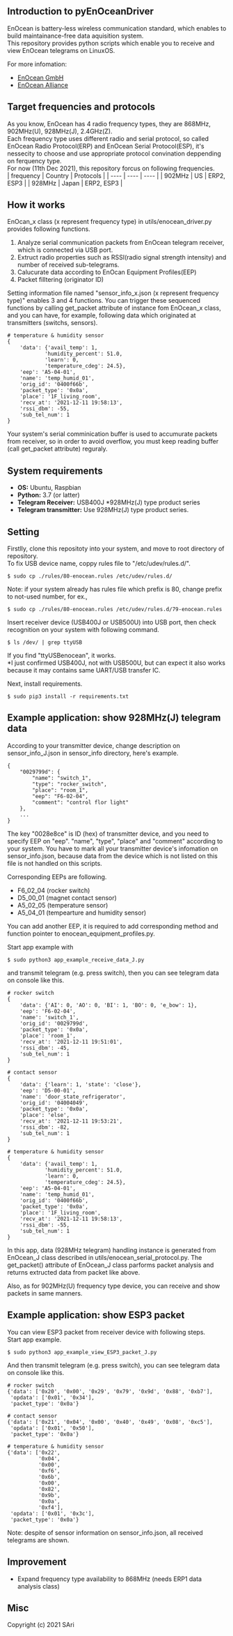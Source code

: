 ## Introduction to pyEnOceanDriver
EnOcean is battery-less wireless communication standard, which enables to build maintainance-free data aquisition system.<br>
This repository provides python scripts which enable you to receive and view EnOcean telegrams on LinuxOS.<br>

For more infomation:<br>
- [EnOcean GmbH](https://www.enocean.com/)
- [EnOcean Alliance](https://www.enocean-alliance.org/)

## Target frequencies and protocols
As you know, EnOcean has 4 radio frequency types, they are 868MHz, 902MHz(U), 928MHz(J), 2.4GHz(Z).<br>
Each frequency type uses different radio and serial protocol, so called EnOcean Radio Protocol(ERP) and EnOcean Serial Protocol(ESP), it's nessecity to choose and use appropriate protocol convination deppending on ferquency type.<br>
For now (11th Dec 2021), this repository forcus on following frequencies.<br>
| frequency | Country | Protocols |
| ---- | ---- | ---- |
| 902MHz | US | ERP2, ESP3 |
| 928MHz | Japan | ERP2, ESP3 |

## How it works
EnOcan_x class (x represent frequency type) in utils/enocean_driver.py provides following functions.<br>
1. Analyze serial communication packets from EnOcean telegram receiver, which is connected via USB port.<br>
2. Extruct radio properties such as RSSI(radio signal strength intensity) and number of received sub-telegrams.<br>
3. Calucurate data according to EnOcan Equipment Profiles(EEP)<br>
4. Packet filltering (originator ID)<br>

Setting information file named "sensor_info_x.json (x represent frequency type)" enables 3 and 4 functions.
You can trigger these sequenced functions by calling get_packet attribute of instance fom EnOcean_x class, and you can have, for example, following data which originated at transmitters (switchs, sensors).<br>
```
# temperature & humidity sensor
{
    'data': {'avail_temp': 1,
            'humidity_percent': 51.0,
            'learn': 0,
            'temperature_cdeg': 24.5},
    'eep': 'A5-04-01',
    'name': 'temp_humid_01',
    'orig_id': '0400f66b',
    'packet_type': '0x0a',
    'place': '1F_living_room',
    'recv_at': '2021-12-11 19:58:13',
    'rssi_dbm': -55,
    'sub_tel_num': 1
}
```
Your system's serial comminication buffer is used to accumurate packets from receiver, so in order to avoid overflow, you must keep reading buffer (call get_packet attribute) reguraly.<br>


## System requirements
- **OS:** Ubuntu, Raspbian
- **Python:** 3.7 (or latter)
- **Telegram Receiver:** USB400J *928MHz(J) type product series
- **Telegram transmitter:** Use 928MHz(J) type product series.

## Setting
Firstlly, clone this repositoty into your system, and move to root directory of repository.<br>
To fix USB device name, coppy rules file to "/etc/udev/rules.d/".<br>
```
$ sudo cp ./rules/80-enocean.rules /etc/udev/rules.d/
```
Note: if your system already has rules file which prefix is 80, change prefix to not-used number, for ex.,<br>
```
$ sudo cp ./rules/80-enocean.rules /etc/udev/rules.d/79-enocean.rules
```
Insert receiver device (USB400J or USB500U) into USB port, then check recognition on your system with following command.<br>
```
$ ls /dev/ | grep ttyUSB
```
If you find "ttyUSBenocean", it works.<br>
*I just confirmed USB400J, not with USB500U, but can expect it also works because it may contains same UART/USB transfer IC.<br>

Next, install requirements.<br>
```
$ sudo pip3 install -r requirements.txt
```

## Example application: show 928MHz(J) telegram data
According to your transmitter device, change description on sensor_info_J.json in sensor_info directory, here's example.<br>
```
{
    "0029799d": {
        "name": "switch_1",
        "type": "rocker_switch",
        "place": "room_1",
        "eep": "F6-02-04",
        "comment": "control flor light"
    },
    ...
}
```
The key "0028e8ce" is ID (hex) of transmitter device, and you need to specify EEP on "eep".
"name", "type", "place" and "comment" according to your system.
You have to mark all your transmitter device's infomation on sensor_info.json, 
because data from the device which is not listed on this file is not handled on this scripts.<br>

Corresponding EEPs are following.<br>
- F6_02_04 (rocker switch)
- D5_00_01 (magnet contact sensor)
- A5_02_05 (temperature sensor)
- A5_04_01 (tempearture and humidity sensor)

You can add another EEP, it is required to add corresponding method and function pointer to enocean_equipment_profiles.py.<br>

Start app example with<br>
```
$ sudo python3 app_example_receive_data_J.py
```
and transmit telegram (e.g. press switch), then you can see telegram data on console like this.<br>
```
# rocker switch
{
    'data': {'AI': 0, 'AO': 0, 'BI': 1, 'BO': 0, 'e_bow': 1},
    'eep': 'F6-02-04',
    'name': 'switch_1',
    'orig_id': '0029799d',
    'packet_type': '0x0a',
    'place': 'room_1',
    'recv_at': '2021-12-11 19:51:01',
    'rssi_dbm': -45,
    'sub_tel_num': 1
}

# contact sensor
{
    'data': {'learn': 1, 'state': 'close'},
    'eep': 'D5-00-01',
    'name': 'door_state_refrigerator',
    'orig_id': '04004049',
    'packet_type': '0x0a',
    'place': 'else',
    'recv_at': '2021-12-11 19:53:21',
    'rssi_dbm': -82,
    'sub_tel_num': 1
}

# temperature & humidity sensor
{
    'data': {'avail_temp': 1,
            'humidity_percent': 51.0,
            'learn': 0,
            'temperature_cdeg': 24.5},
    'eep': 'A5-04-01',
    'name': 'temp_humid_01',
    'orig_id': '0400f66b',
    'packet_type': '0x0a',
    'place': '1F_living_room',
    'recv_at': '2021-12-11 19:58:13',
    'rssi_dbm': -55,
    'sub_tel_num': 1
}
```
In this app, data (928MHz telegram) handling instance is generated from EnOcean_J class 
described in utils/enocean_serial_protocol.py.
The get_packet() attribute of EnOcean_J class parforms packet analysis 
and returns extructed data from packet like above.<br>

Also, as for 902MHz(U) frequency type device, you can receive and show packets in same manners.

## Example application: show ESP3 packet
You can view ESP3 packet from receiver device with following steps.<br>
Start app example.<br>
```
$ sudo python3 app_example_view_ESP3_packet_J.py
```
And then transmit telegram (e.g. press switch), you can see telegram data on console like this.<br>
```
# rocker switch
{'data': ['0x20', '0x00', '0x29', '0x79', '0x9d', '0x88', '0xb7'],
 'opdata': ['0x01', '0x34'],
 'packet_type': '0x0a'}

# contact sensor
{'data': ['0x21', '0x04', '0x00', '0x40', '0x49', '0x08', '0xc5'],
 'opdata': ['0x01', '0x50'],
 'packet_type': '0x0a'}

# temperature & humidity sensor
{'data': ['0x22',
          '0x04',
          '0x00',
          '0xf6',
          '0x6b',
          '0x00',
          '0x82',
          '0x9b',
          '0x0a',
          '0xf4'],
 'opdata': ['0x01', '0x3c'],
 'packet_type': '0x0a'}
```
Note: despite of sensor information on sensor_info.json, all received telegrams are shown.<br>

## Improvement
- Expand frequency type availability to 868MHz (needs ERP1 data analysis class)


## Misc
Copyright (c) 2021 SAri<br>




